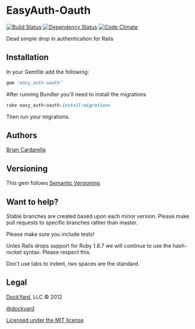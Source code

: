 # EasyAuth-Oauth #

[![Build Status](https://secure.travis-ci.org/dockyard/easy_auth-oauth.png?branch=master)](http://travis-ci.org/dockyard/easy_auth-oauth)
[![Dependency Status](https://gemnasium.com/dockyard/easy_auth-oauth.png?travis)](https://gemnasium.com/dockyard/easy_auth-oauth)
[![Code Climate](https://codeclimate.com/badge.png)](https://codeclimate.com/github/dockyard/easy_auth-oauth)

Dead simple drop in authentication for Rails

## Installation ##

In your Gemfile add the following:

```ruby
gem 'easy_auth-oauth'
```

After running Bundler you'll need to install the migrations

```ruby
rake easy_auth-oauth:install:migrations
```

Then run your migrations.

## Authors ##

[Brian Cardarella](http://twitter.com/bcardarella)

## Versioning ##

This gem follows [Semantic Versioning](http://semver.org)

## Want to help? ##

Stable branches are created based upon each minor version. Please make
pull requests to specific branches rather than master.

Please make sure you include tests!

Unles Rails drops support for Ruby 1.8.7 we will continue to use the
hash-rocket syntax. Please respect this.

Don't use tabs to indent, two spaces are the standard.

## Legal ##

[DockYard](http://dockyard.com), LLC &copy; 2012

[@dockyard](http://twitter.com/dockyard)

[Licensed under the MIT license](http://www.opensource.org/licenses/mit-license.php)
